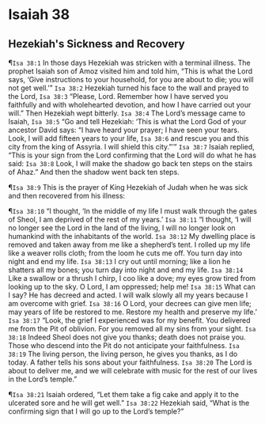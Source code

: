 # Isaiah 38

## Hezekiah's Sickness and Recovery
¶`Isa 38:1` In those days Hezekiah was stricken with a terminal illness. The prophet Isaiah son of Amoz visited him and told him, “This is what the Lord says, ‘Give instructions to your household, for you are about to die; you will not get well.’”
`Isa 38:2` Hezekiah turned his face to the wall and prayed to the Lord,
`Isa 38:3` “Please, Lord. Remember how I have served you faithfully and with wholehearted devotion, and how I have carried out your will.” Then Hezekiah wept bitterly.
`Isa 38:4` The Lord’s message came to Isaiah,
`Isa 38:5` “Go and tell Hezekiah: ‘This is what the Lord God of your ancestor David says: “I have heard your prayer; I have seen your tears. Look, I will add fifteen years to your life,
`Isa 38:6` and rescue you and this city from the king of Assyria. I will shield this city.”’”
`Isa 38:7` Isaiah replied, “This is your sign from the Lord confirming that the Lord will do what he has said:
`Isa 38:8` Look, I will make the shadow go back ten steps on the stairs of Ahaz.” And then the shadow went back ten steps.

¶`Isa 38:9` This is the prayer of King Hezekiah of Judah when he was sick and then recovered from his illness:

¶`Isa 38:10` “I thought, ‘In the middle of my life I must walk through the gates of Sheol, I am deprived of the rest of my years.’
`Isa 38:11` “I thought, ‘I will no longer see the Lord in the land of the living, I will no longer look on humankind with the inhabitants of the world.
`Isa 38:12` My dwelling place is removed and taken away from me like a shepherd’s tent. I rolled up my life like a weaver rolls cloth; from the loom he cuts me off. You turn day into night and end my life.
`Isa 38:13` I cry out until morning; like a lion he shatters all my bones; you turn day into night and end my life.
`Isa 38:14` Like a swallow or a thrush I chirp, I coo like a dove; my eyes grow tired from looking up to the sky. O Lord, I am oppressed; help me!
`Isa 38:15` What can I say? He has decreed and acted. I will walk slowly all my years because I am overcome with grief.
`Isa 38:16` O Lord, your decrees can give men life; may years of life be restored to me. Restore my health and preserve my life.’
`Isa 38:17` “Look, the grief I experienced was for my benefit. You delivered me from the Pit of oblivion. For you removed all my sins from your sight.
`Isa 38:18` Indeed Sheol does not give you thanks; death does not praise you. Those who descend into the Pit do not anticipate your faithfulness.
`Isa 38:19` The living person, the living person, he gives you thanks, as I do today. A father tells his sons about your faithfulness.
`Isa 38:20` The Lord is about to deliver me, and we will celebrate with music for the rest of our lives in the Lord’s temple.”

¶`Isa 38:21` Isaiah ordered, “Let them take a fig cake and apply it to the ulcerated sore and he will get well.”
`Isa 38:22` Hezekiah said, “What is the confirming sign that I will go up to the Lord’s temple?”
